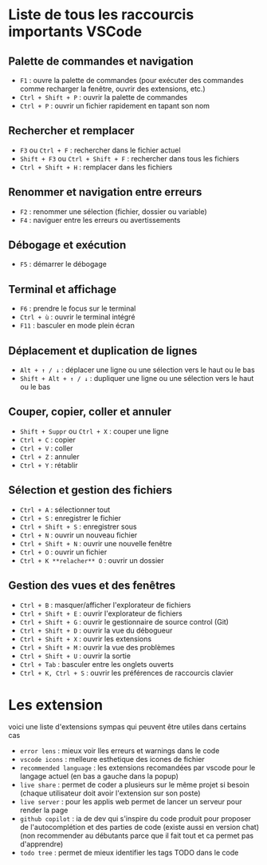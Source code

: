 # Liste de tous les raccourcis importants VSCode

## Palette de commandes et navigation

- `F1` : ouvre la palette de commandes (pour exécuter des commandes comme recharger la fenêtre, ouvrir des extensions, etc.)
- `Ctrl + Shift + P` : ouvrir la palette de commandes
- `Ctrl + P` : ouvrir un fichier rapidement en tapant son nom

## Rechercher et remplacer

- `F3` ou `Ctrl + F` : rechercher dans le fichier actuel
- `Shift + F3` ou `Ctrl + Shift + F` : rechercher dans tous les fichiers
- `Ctrl + Shift + H` : remplacer dans les fichiers

## Renommer et navigation entre erreurs

- `F2` : renommer une sélection (fichier, dossier ou variable)
- `F4` : naviguer entre les erreurs ou avertissements

## Débogage et exécution

- `F5` : démarrer le débogage

## Terminal et affichage

- `F6` : prendre le focus sur le terminal
- `Ctrl + ù` : ouvrir le terminal intégré
- `F11` : basculer en mode plein écran

## Déplacement et duplication de lignes

- `Alt + ↑ / ↓` : déplacer une ligne ou une sélection vers le haut ou le bas
- `Shift + Alt + ↑ / ↓` : dupliquer une ligne ou une sélection vers le haut ou le bas

## Couper, copier, coller et annuler

- `Shift + Suppr` ou `Ctrl + X` : couper une ligne
- `Ctrl + C` : copier
- `Ctrl + V` : coller
- `Ctrl + Z` : annuler
- `Ctrl + Y` : rétablir

## Sélection et gestion des fichiers

- `Ctrl + A` : sélectionner tout
- `Ctrl + S` : enregistrer le fichier
- `Ctrl + Shift + S` : enregistrer sous
- `Ctrl + N` : ouvrir un nouveau fichier
- `Ctrl + Shift + N` : ouvrir une nouvelle fenêtre
- `Ctrl + O` : ouvrir un fichier
- `Ctrl + K **relacher** O` : ouvrir un dossier

## Gestion des vues et des fenêtres

- `Ctrl + B` : masquer/afficher l'explorateur de fichiers
- `Ctrl + Shift + E` : ouvrir l'explorateur de fichiers
- `Ctrl + Shift + G` : ouvrir le gestionnaire de source control (Git)
- `Ctrl + Shift + D` : ouvrir la vue du débogueur
- `Ctrl + Shift + X` : ouvrir les extensions
- `Ctrl + Shift + M` : ouvrir la vue des problèmes
- `Ctrl + Shift + U` : ouvrir la sortie
- `Ctrl + Tab` : basculer entre les onglets ouverts
- `Ctrl + K, Ctrl + S` : ouvrir les préférences de raccourcis clavier

# Les extension

voici une liste d'extensions sympas qui peuvent être utiles dans certains cas

- `error lens` : mieux voir lles erreurs et warnings dans le code
- `vscode icons` : melleure esthetique des icones de fichier
- `recommended language` : les extensions recomandées par vscode pour le langage actuel (en bas a gauche dans la popup)
- `live share` : permet de coder a plusieurs sur le même projet si besoin (chaque utilisateur doit avoir l'extension sur son poste)
- `live server` : pour les applis web permet de lancer un serveur pour render la page
- `github copilot` : ia de dev qui s'inspire du code produit pour proposer de l'autocomplétion et des parties de code (existe aussi en version chat) (non recommender au débutants parce que il fait tout et ca permet pas d'apprendre)
- `todo tree` : permet de mieux identifier les tags TODO dans le code

